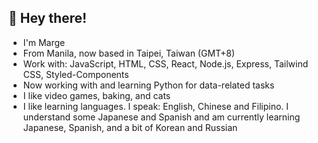 
  <div>
    <h2>👋 Hey there!</h2>
    <ul>
      <li>I'm Marge</li>
      <li>From Manila, now based in Taipei, Taiwan (GMT+8)</li>
      <li>Work with: JavaScript, HTML, CSS, React, Node.js, Express, Tailwind CSS, Styled-Components</li>
      <li>Now working with and learning Python for data-related tasks</li>
      <li>I like video games, baking, and cats</li>
      <li>I like learning languages. I speak: English, Chinese and Filipino. I understand some Japanese and Spanish and am currently learning Japanese, Spanish, and a bit of Korean and Russian</li>
    </ul>
  </div>


